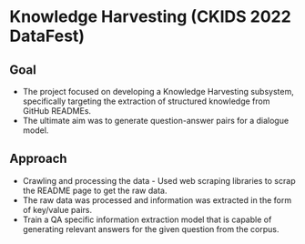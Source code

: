 # Knowledge Harvesting (CKIDS 2022 DataFest)


## Goal 
* The project focused on developing a Knowledge Harvesting subsystem, specifically targeting the extraction of structured knowledge from GitHub READMEs.
* The ultimate aim was to generate question-answer pairs for a dialogue model.

## Approach 

* Crawling and processing the data - Used web scraping libraries to scrap the README page to get the raw data.
* The raw data was processed and information was extracted in the form of key/value pairs.
* Train a QA specific information extraction model that is capable of generating relevant answers for the given question from the corpus.
